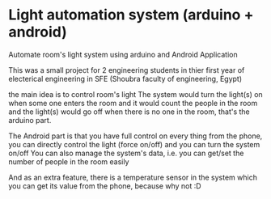 # Light automation system (arduino + android)

Automate room's light system using arduino and Android Application

This was a small project for 2 engineering students in thier first year of electerical engineering in SFE (Shoubra faculty of engineering, Egypt)

the main idea is to control room's light 
The system would turn the light(s) on when some one enters the room and it would count the people in the room and the light(s) would go off when there is no one in the room, that's the arduino part.

The Android part is that you have full control on every thing from the phone,
you can directly control the light (force on/off) and you can turn the system on/off
You can also manage the system's data, i.e. you can get/set the number of people in the room easily

And as an extra feature, there is a temperature sensor in the system which you can get its value from the phone, because why not :D
